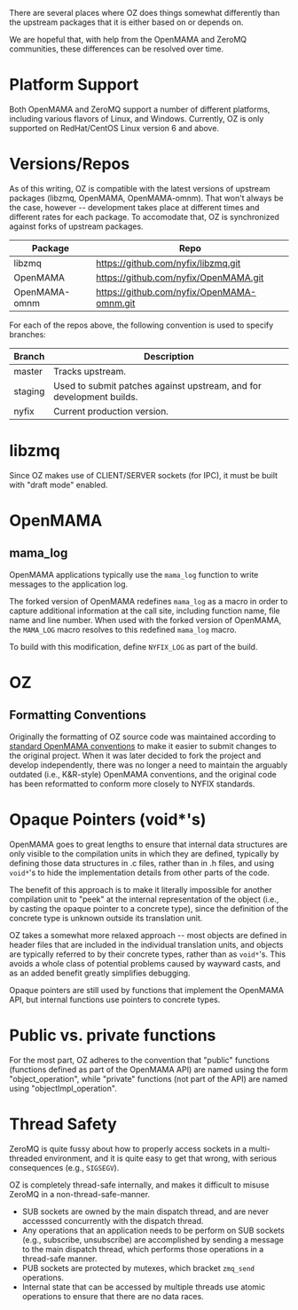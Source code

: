 There are several places where OZ does things somewhat differently than the upstream packages that it is either based on or depends on.

We are hopeful that, with help from the OpenMAMA and ZeroMQ communities, these differences can be resolved over time.

# Platform Support
Both OpenMAMA and ZeroMQ support a number of different platforms, including various flavors of Linux, and Windows.  Currently, OZ is only supported on RedHat/CentOS Linux version 6 and above.

# Versions/Repos
As of this writing, OZ is compatible with the latest versions of upstream packages (libzmq, OpenMAMA, OpenMAMA-omnm).  That won't always be the case, however -- development takes place at different times and different rates for each package.  To accomodate that, OZ is synchronized against forks of upstream packages.

Package | Repo
-------- | ---------- 
libzmq | <https://github.com/nyfix/libzmq.git>
OpenMAMA | <https://github.com/nyfix/OpenMAMA.git>
OpenMAMA-omnm | <https://github.com/nyfix/OpenMAMA-omnm.git> 

For each of the repos above, the following convention is used to specify branches:

Branch |  Description
-------- | ---------- 
master | Tracks upstream.
staging | Used to submit patches against upstream, and for development builds.
nyfix | Current production version. 

# libzmq
Since OZ makes use of CLIENT/SERVER sockets (for IPC), it must be built with "draft mode" enabled.

# OpenMAMA

## mama_log
OpenMAMA applications typically use the `mama_log` function to write messages to the application log.  

The forked version of OpenMAMA redefines `mama_log` as a macro in order to capture additional information at the call site, including function name, file name and line number.  When used with the forked version of OpenMAMA, the `MAMA_LOG` macro resolves to this redefined `mama_log` macro.  

To build with this modification, define `NYFIX_LOG` as part of the build.

# OZ

## Formatting Conventions
Originally the formatting of OZ source code was maintained according to [standard OpenMAMA conventions](https://openmama.github.io/openmama_coding_standards.html) to make it easier to submit changes to the original project.  When it was later decided to fork the project and develop independently, there was no longer a need to maintain the arguably outdated (i.e., K&R-style) OpenMAMA conventions, and the original code has been reformatted to conform more closely to NYFIX standards.  

<!-- TODO: create an .astylerc and/or .clangtidy file to reformat the code -->

# Opaque Pointers (void*'s)
OpenMAMA goes to great lengths to ensure that internal data structures are only visible to the compilation units in which they are defined, typically by defining those data structures in .c files, rather than in .h files, and using `void*`'s to hide the implementation details from other parts of the code.  

The benefit of this approach is to make it literally impossible for another compilation unit to "peek" at the internal representation of the object (i.e., by casting the opaque pointer to a concrete type), since the definition of the concrete type is unknown outside its translation unit.

OZ takes a somewhat more relaxed approach -- most objects are defined in header files that are included in the individual translation units, and objects are typically referred to by their concrete types, rather than as `void*`'s.  This avoids a whole class of potential problems caused by wayward casts, and as an added benefit greatly simplifies debugging.

Opaque pointers are still used by functions that implement the OpenMAMA API, but internal functions use pointers to concrete types.

# Public vs. private functions
For the most part, OZ adheres to the convention that "public" functions (functions defined as part of the OpenMAMA API) are named using the form "object_operation", while "private" functions (not part of the API) are named using "objectImpl_operation".

# Thread Safety
ZeroMQ is quite fussy about how to properly access sockets in a multi-threaded environment, and it is quite easy to get that wrong, with serious consequences (e.g., `SIGSEGV`).  

OZ is completely thread-safe internally, and makes it difficult to misuse ZeroMQ in a non-thread-safe-manner.

- SUB sockets are owned by the main dispatch thread, and are never accesssed concurrently with the dispatch thread.
 - Any operations that an application needs to be perform on SUB sockets (e.g., subscribe, unsubscribe) are accomplished by sending a message to the main dispatch thread, which performs those operations in a thread-safe manner.
- PUB sockets are protected by mutexes, which bracket `zmq_send` operations.
- Internal state that can be accessed by multiple threads use atomic operations to ensure that there are no data races.

